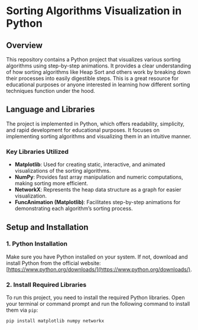 # Sorting Algorithms Visualization in Python

## Overview
This repository contains a Python project that visualizes various sorting algorithms using step-by-step animations. It provides a clear understanding of how sorting algorithms like Heap Sort and others work by breaking down their processes into easily digestible steps. This is a great resource for educational purposes or anyone interested in learning how different sorting techniques function under the hood.

## Language and Libraries
The project is implemented in Python, which offers readability, simplicity, and rapid development for educational purposes. It focuses on implementing sorting algorithms and visualizing them in an intuitive manner.

### Key Libraries Utilized
- **Matplotlib**: Used for creating static, interactive, and animated visualizations of the sorting algorithms.
- **NumPy**: Provides fast array manipulation and numeric computations, making sorting more efficient.
- **NetworkX**: Represents the heap data structure as a graph for easier visualization.
- **FuncAnimation (Matplotlib)**: Facilitates step-by-step animations for demonstrating each algorithm’s sorting process.

## Setup and Installation

### 1. Python Installation
Make sure you have Python installed on your system. If not, download and install Python from the official website: [https://www.python.org/downloads/](https://www.python.org/downloads/).

### 2. Install Required Libraries
To run this project, you need to install the required Python libraries. Open your terminal or command prompt and run the following command to install them via `pip`:

```bash
pip install matplotlib numpy networkx
